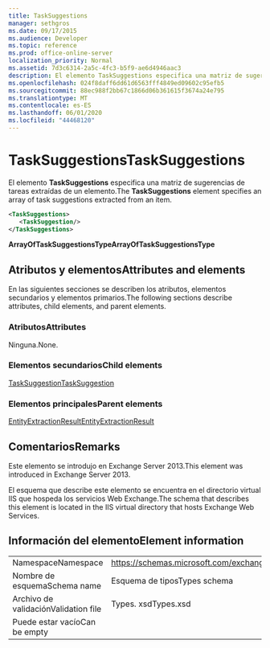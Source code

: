 ```yaml
---
title: TaskSuggestions
manager: sethgros
ms.date: 09/17/2015
ms.audience: Developer
ms.topic: reference
ms.prod: office-online-server
localization_priority: Normal
ms.assetid: 7d3c6314-2a5c-4fc3-b5f9-ae6d4946aac3
description: El elemento TaskSuggestions especifica una matriz de sugerencias de tareas extraídas de un elemento.
ms.openlocfilehash: 024f8daff6dd61d6563fff4849ed09602c95efb5
ms.sourcegitcommit: 88ec988f2bb67c1866d06b361615f3674a24e795
ms.translationtype: MT
ms.contentlocale: es-ES
ms.lasthandoff: 06/01/2020
ms.locfileid: "44468120"
---
```

# <a name="tasksuggestions"></a><span data-ttu-id="e8fbd-103">TaskSuggestions</span><span class="sxs-lookup"><span data-stu-id="e8fbd-103">TaskSuggestions</span></span>

<span data-ttu-id="e8fbd-104">El elemento **TaskSuggestions** especifica una matriz de sugerencias de tareas extraídas de un elemento.</span><span class="sxs-lookup"><span data-stu-id="e8fbd-104">The **TaskSuggestions** element specifies an array of task suggestions extracted from an item.</span></span> 
  
```XML
<TaskSuggestions>
   <TaskSuggestion/>
</TaskSuggestions>
```

<span data-ttu-id="e8fbd-105">**ArrayOfTaskSuggestionsType**</span><span class="sxs-lookup"><span data-stu-id="e8fbd-105">**ArrayOfTaskSuggestionsType**</span></span>

## <a name="attributes-and-elements"></a><span data-ttu-id="e8fbd-106">Atributos y elementos</span><span class="sxs-lookup"><span data-stu-id="e8fbd-106">Attributes and elements</span></span>

<span data-ttu-id="e8fbd-107">En las siguientes secciones se describen los atributos, elementos secundarios y elementos primarios.</span><span class="sxs-lookup"><span data-stu-id="e8fbd-107">The following sections describe attributes, child elements, and parent elements.</span></span>
  
### <a name="attributes"></a><span data-ttu-id="e8fbd-108">Atributos</span><span class="sxs-lookup"><span data-stu-id="e8fbd-108">Attributes</span></span>

<span data-ttu-id="e8fbd-109">Ninguna.</span><span class="sxs-lookup"><span data-stu-id="e8fbd-109">None.</span></span>
  
### <a name="child-elements"></a><span data-ttu-id="e8fbd-110">Elementos secundarios</span><span class="sxs-lookup"><span data-stu-id="e8fbd-110">Child elements</span></span>

[<span data-ttu-id="e8fbd-111">TaskSuggestion</span><span class="sxs-lookup"><span data-stu-id="e8fbd-111">TaskSuggestion</span></span>](tasksuggestion.md)
  
### <a name="parent-elements"></a><span data-ttu-id="e8fbd-112">Elementos principales</span><span class="sxs-lookup"><span data-stu-id="e8fbd-112">Parent elements</span></span>

[<span data-ttu-id="e8fbd-113">EntityExtractionResult</span><span class="sxs-lookup"><span data-stu-id="e8fbd-113">EntityExtractionResult</span></span>](entityextractionresult.md)
  
## <a name="remarks"></a><span data-ttu-id="e8fbd-114">Comentarios</span><span class="sxs-lookup"><span data-stu-id="e8fbd-114">Remarks</span></span>

<span data-ttu-id="e8fbd-115">Este elemento se introdujo en Exchange Server 2013.</span><span class="sxs-lookup"><span data-stu-id="e8fbd-115">This element was introduced in Exchange Server 2013.</span></span>
  
<span data-ttu-id="e8fbd-116">El esquema que describe este elemento se encuentra en el directorio virtual IIS que hospeda los servicios Web Exchange.</span><span class="sxs-lookup"><span data-stu-id="e8fbd-116">The schema that describes this element is located in the IIS virtual directory that hosts Exchange Web Services.</span></span>
  
## <a name="element-information"></a><span data-ttu-id="e8fbd-117">Información del elemento</span><span class="sxs-lookup"><span data-stu-id="e8fbd-117">Element information</span></span>

|||
|:-----|:-----|
|<span data-ttu-id="e8fbd-118">Namespace</span><span class="sxs-lookup"><span data-stu-id="e8fbd-118">Namespace</span></span>  <br/> |https://schemas.microsoft.com/exchange/services/2006/types  <br/> |
|<span data-ttu-id="e8fbd-119">Nombre de esquema</span><span class="sxs-lookup"><span data-stu-id="e8fbd-119">Schema name</span></span>  <br/> |<span data-ttu-id="e8fbd-120">Esquema de tipos</span><span class="sxs-lookup"><span data-stu-id="e8fbd-120">Types schema</span></span>  <br/> |
|<span data-ttu-id="e8fbd-121">Archivo de validación</span><span class="sxs-lookup"><span data-stu-id="e8fbd-121">Validation file</span></span>  <br/> |<span data-ttu-id="e8fbd-122">Types. xsd</span><span class="sxs-lookup"><span data-stu-id="e8fbd-122">Types.xsd</span></span>  <br/> |
|<span data-ttu-id="e8fbd-123">Puede estar vacío</span><span class="sxs-lookup"><span data-stu-id="e8fbd-123">Can be empty</span></span>  <br/> ||
   


